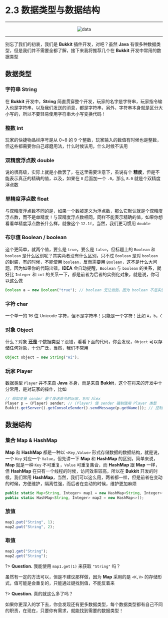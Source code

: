 # 2.3 数据类型与数据结构

---

<center><img src="https://i.loli.net/2020/07/23/SCJ4UaAMiGzQNws.png" alt="data"></center>

---

别忘了我们的初衷，我们是 **Bukkit** 插件开发，对吧？虽然 **Java** 有很多种数据类型，但是我们并不需要全都了解，接下来我将推荐几个在 **Bukkit** 开发中常用的数据类型

## 数据类型

### 字符串 String

在 **Bukkit** 开发中，**String** 简直贯穿整个开发，玩家的名字是字符串，玩家指令输入也是字符串，以及我们发送的消息，都是字符串，另外，字符串本身就是区分大小写的，所以不要轻易使用字符串大小写变换代码！

### 整数 int

玩家的快捷物品栏序号是从 0~8 的 9 个整数，玩家输入的数值有时候也是整数，但这些都需要你自己琢磨用法，什么时候该用，什么时候不该用

### 双精度浮点数 double

说的很高级，实际上就是小数罢了，在这里需要注意下，虽说有个 **精度**，但是不能表示真正的精确的值，以及，如果在 `8` 后面加一个 `.0`，那么 `8.0` 就是个双精度浮点数

### 单精度浮点数 float

与双精度浮点数不同的是，如果一个数被定义为浮点数，那么它默认就是个双精度浮点数，而不是单精度！与双精度浮点数相同，同样不能表示精确的值，如果你想看看单精度浮点数长什么样，就像这个 `12.1f`，当然，我们更习惯用 `double`

### 布尔值 Boolean / boolean

这个更简单，就两个值，要么是 `true`，要么是 `false`，但标题上的 `Boolean` 和 `boolean` 是什么区别呢？其实两者没有什么区别，只不过 `Boolean` 是对 `boolean` 的封装，有的时候，不能使用 `boolean`，反而需要用 `Boolean`，这不是什么大问题，因为如果你的代码出错，**IDEA** 会自动提醒，`Boolean` 与 `boolean` 的关系，就好比 `Integer` 和 `int` 的关系一下，都是前者为后者的实例化对象，就是说，你可以这么做

```javascript
Boolean a = new Boolean("true"); // boolean 无法做到，因为 boolean 不是实例化对象！
```

### 字符 char

一个单一的 16 位 Unicode 字符，但不是字符串！只能是一个字符！比如 `A`，`b`，`C`

### 对象 Object

什么？对象 **还是** 个数据类型？没错，看看下面的代码，你会发现，`Object` 可以存储任何对象，十分广泛，当然，我们不常用

```javascript
Object object = new String("Hi");
```

### 玩家 Player

数据类型 `Player` 并不来自 **Java** 本身，而是来自 **Bukkit**，这个在将来的开发中十分常用，是对玩家的操作，比如

```javascript
// 假如变量 sender 是个发送命令的玩家，名叫 Alex
Player p = (Player) sender; // (Player) 使 sender 强制使用 Player 类型
Bukkit.getServer().getConsoleSender().sendMessage(p.getName()); // 控制台将显示出 "Alex"
```

## 数据结构

### 集合 Map & HashMap

**Map** 和 **HashMap** 都是一种以 `<Key,Value>` 形式存储数据的数据结构，就是说，一个 `Key` 对应一个 `Value`，但先讲一下 **Map** 和 **HashMap** 的区别，简单来说，**Map** 就是一种 `Key` 不可重复，`Value` 可重复集合，而 **HashMap** 跟 **Map** 一样，但 **HashMap** 在只有一个线程的时候，访问效率较高，所以在 **Bukkit** 开发的时候，我们常用 **HashMap**，当然，我们可以这么用，两者都一样，但是前者在变动的时候，方便维护，隔离性强，而后者在变动的时候，维护更加麻烦

```javascript
public static Map<String, Integer> map1 = new HashMap<String, Integer>();
public static HashMap<String, Integer> map2 = new HashMap<>();
```

### 放值

```javascript
map1.put("String", 1);
map2.put("String", 2);
```

### 取值

```javascript
map1.get("String");
map2.get("String");
```

?> **Question.** 我能使用 `map1.get(1)` 来获取 `"String"` 吗？

虽然有一定的方法可以，但是不建议那样做，因为 **Map** 采用的是 `<K,V>` 的存储形式，值可能是会重复的，只能通过键找到值，不能反着来

?> **Question.** 真的就这么多了吗？

如果你更深入的学下去，你会发现还有更多数据类型，每个数据类型都有自己不同的职责，在现在，只要你有需求，就能找到需要的数据类型！